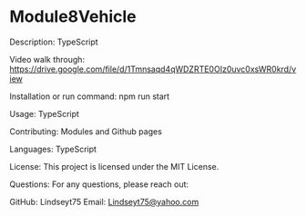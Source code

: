 # Module8Vehicle
Description:
TypeScript

Video walk through:
https://drive.google.com/file/d/1Tmnsaqd4qWDZRTE0OIz0uvc0xsWR0krd/view


Installation or run command:
npm run start

Usage:
TypeScript

Contributing:
Modules and Github pages

Languages:
TypeScript

License:
This project is licensed under the MIT License.

Questions:
For any questions, please reach out:

GitHub: Lindseyt75
Email: Lindseyt75@yahoo.com
